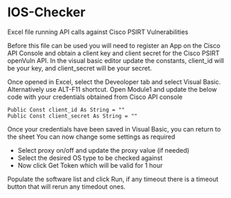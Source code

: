 # IOS-Checker
Excel file running API calls against Cisco PSIRT Vulnerabilities

Before this file can be used you will need to register an App on the Cisco API Console and obtain a client key and client secret for the Cisco PSIRT openVuln API.
In the visual basic editor update the constants, client_id will be your key, and client_secret will be your secret.

Once opened in Excel, select the Deveoloper tab and select Visual Basic. Alternatively use ALT-F11 shortcut.
Open Module1 and update the below code with your credentials obtained from Cisco API console

    Public Const client_id As String = ""
    Public Const client_secret As String = ""

Once your credentials have been saved in Visual Basic, you can return to the sheet
You can now change some settings as required
- Select proxy on/off and update the proxy value (if needed)
- Select the desired OS type to be checked against
- Now click Get Token which will be valid for 1 hour

Populate the software list and click Run, if any timeout there is a timeout button that will rerun any timedout ones.

